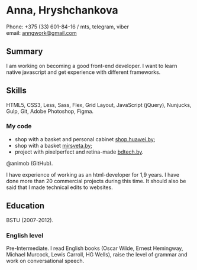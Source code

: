 # Anna, Hryshchankova

Phone: +375 (33) 601-84-16 / mts, telegram, viber  
email: anngwork@gmail.com

## Summary

I am working on becoming a good front-end developer. I want to learn native javascript and get experience with different frameworks.

## Skills

HTML5, CSS3, Less, Sass, Flex, Grid Layout, JavaScript (jQuery), Nunjucks, Gulp, Git, Adobe Photoshop, Figma.

### My code

* shop with a basket and personal cabinet [shop.huawei.by](http://shop.huawei.by/);
* shop with a basket [mirsveta.by](https://mirsveta.by/);
* project with pixelperfect and retina-made [bdtech.by](https://bdtech.by/).

@animob (GitHub).

I have experience of working as an html-developer for 1,9 years. I have done more than 20 commercial projects during this time. It should also be said that I made technical edits to websites.

## Education

BSTU (2007-2012).

### English level

Pre-Intermediate. I read English books (Oscar Wilde, Ernest Hemingway, Michael Murcock, Lewis Carroll, HG Wells), raise the level of grammar and work on conversational speech.

